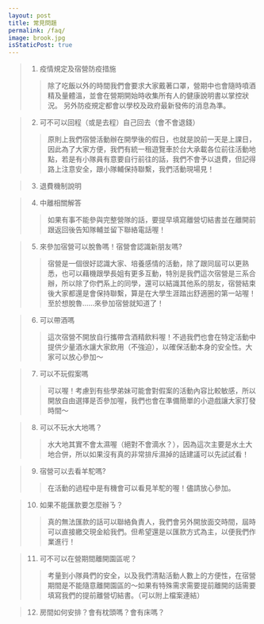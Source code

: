 ```yaml
---
layout: post
title: 常見問題
permalink: /faq/
image: brook.jpg
isStaticPost: true
---
```

>1. 疫情規定及宿營防疫措施
>>除了吃飯以外的時間我們會要求大家戴著口罩，營期中也會隨時噴酒精及量體溫，並會在營期開始時收集所有人的健康說明書以掌控狀況。
>>另外防疫規定都會以學校及政府最新發佈的消息為準。

>2. 可不可以回程（或是去程）自己回去（會不會退錢）
>>原則上我們宿營活動辦在開學後的假日，也就是說前一天是上課日，因此為了大家方便，我們有統一租遊覽車於台大承載各位前往活動地點，若是有小隊員有意要自行前往的話，我們不會予以退費，但記得路上注意安全，跟小隊輔保持聯繫，我們活動現場見！

>3. 退費機制說明
>>

>4. 中離相關解答
>>如果有事不能參與完整營隊的話，要提早填寫離營切結書並在離開前跟返回後告知隊輔並留下聯絡電話喔！

>5. 來參加宿營可以脫魯嗎！宿營會認識新朋友嗎?
>>宿營是一個很好認識大家、培養感情的活動，除了跟同屆可以更熟悉，也可以藉機跟學長姐有更多互動，特別是我們這次宿營是三系合辦，所以除了你們系上的同學，還可以結識其他系的朋友，宿營結束後大家都還是會保持聯繫，算是在大學生涯踏出舒適圈的第一站喔！至於想脫魯……來參加宿營就知道了！

>6. 可以帶酒嗎
>>這次宿營不開放自行攜帶含酒精飲料喔！不過我們也會在特定活動中提供少量酒水讓大家飲用（不強迫），以確保活動本身的安全性。大家可以放心參加～

>7. 可以不玩假案嗎
>>可以喔！考慮到有些學弟妹可能會對假案的活動內容比較敏感，所以開放自由選擇是否參加喔，我們也會在準備簡單的小遊戲讓大家打發時間～

>8. 可以不玩水大地嗎？
>>水大地其實不會太濕喔（絕對不會滴水？），因為這次主要是水土大地合併，所以如果沒有真的非常排斥濕掉的話建議可以先試試看！

>9. 宿營可以去看羊駝嗎?
>>在活動的過程中是有機會可以看見羊駝的喔！儘請放心參加。

>10. 如果不能匯款要怎麼辦ㄋ？
>>真的無法匯款的話可以聯絡負責人，我們會另外開放面交時間，屆時可以直接繳交現金給我們。但希望還是以匯款方式為主，以便我們作業進行！

>11. 可不可以在營期間離開園區呢？
>>考量到小隊員們的安全，以及我們清點活動人數上的方便性，在宿營期間是不能隨意離開園區的～如果有特殊需求需要提前離開的話需要填寫我們的提前離營切結書。（可以附上檔案連結）

>12. 房間如何安排？會有枕頭嗎？會有床嗎？


